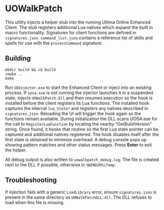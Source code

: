 # UOWalkPatch

This utility injects a helper stub into the running Ultima Online Enhanced Client. The stub registers additional Lua natives which expand the built in macro functionality. Signatures for client functions are defined in `signatures.json`.
`command_list.json` contains a reference list of skills and spells for use with the `processCommand` signature.

## Building

```
mkdir build && cd build
cmake ..
make
```

Run `UOInjector.exe` to start the Enhanced Client or inject into an existing
process. If `uosa.exe` is not running the injector launches it in a suspended
state, injects `UOWalkPatch.dll` and then resumes execution so the hook is
installed before the client registers its Lua functions. The installed hook
captures the internal `lua_State*` and registers any natives described in
`signatures.json`.
Reloading the UI will trigger the hook again so the functions remain available.
During initialization the DLL scans UOSA.exe for the call to
`RegisterLuaFunction` by locating the nearby "GetBuildVersion" string.
Once found, it hooks that routine so the first Lua state pointer can be
captured and additional natives registered. The hook disables itself after the
first state is obtained to minimize overhead.
A debug console pops up showing pattern matches and other status messages.
Press **Enter** to exit the helper.

All debug output is also written to `uowalkpatch_debug.log`. The file is created
next to the DLL if possible, otherwise in `%WINDIR%\Temp`.

## Troubleshooting

If injection fails with a generic `LoadLibrary` error, ensure `signatures.json`
is present in the same directory as `UOWalkPatchDLL.dll`. The DLL refuses to
load when this file is missing.
